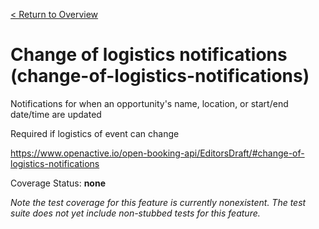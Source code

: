 [< Return to Overview](../../README.md)
# Change of logistics notifications (change-of-logistics-notifications)

Notifications for when an opportunity's name, location, or start/end date/time are updated 

Required if logistics of event can change

https://www.openactive.io/open-booking-api/EditorsDraft/#change-of-logistics-notifications

Coverage Status: **none**


*Note the test coverage for this feature is currently nonexistent. The test suite does not yet include non-stubbed tests for this feature.*



